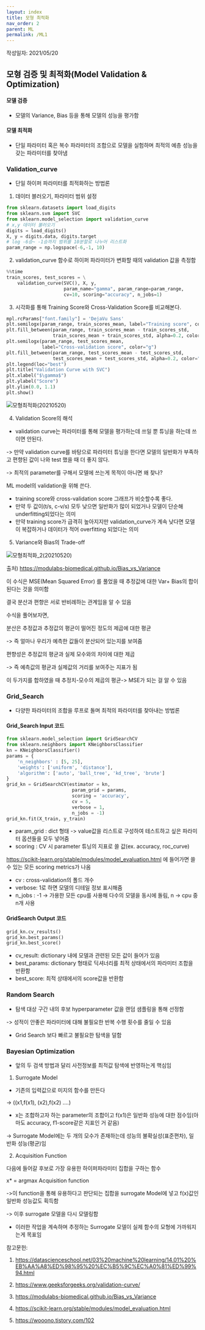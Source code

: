 ```yaml
---
layout: index
title: 모형 최적화
nav_order: 2
parent: ML
permalink: /ML1
---
```


작성일자: 2021/05/20

## 모형 검증 및 최적화(Model Validation & Optimization)

#### 모델 검증

* 모델의 Variance, Bias 등을 통해 모델의 성능을 평가함



#### 모델 최적화

- 단일 파라미터 혹은 복수 파라미터의 조합으로 모델을 실험하며 최적의 예층 성능을 갖는 파라미터를 찾아냄


### Validation_curve

- 단일 하이퍼 파라미터를 최적화하는 방법론

1)  데이터 블러오기, 파라미터 범위 설정

```python
from sklearn.datasets import load_digits
from sklearn.svm import SVC
from sklearn.model_selection import validation_curve
# x,y 데이터 불러오기
digits = load_digits()
X, y = digits.data, digits.target
# log -6승~ -1승까지 범위를 10분할로 나누어 리스트화
param_range = np.logspace(-6,-1, 10)
```

2) validation_curve 함수로 하이퍼 파라미터가 변화할 때의 validation 값을 측정함

```python
%%time
train_scores, test_scores = \
    validation_curve(SVC(), X, y,
                     param_name="gamma", param_range=param_range,
                     cv=10, scoring="accuracy", n_jobs=1)
```

3) 시각화를 통해 Training Score와 Cross-Validation Score를 비교해본다.

```python
mpl.rcParams["font.family"] = 'DejaVu Sans'
plt.semilogx(param_range, train_scores_mean, label="Training score", color="r")
plt.fill_between(param_range, train_scores_mean - train_scores_std,
                 train_scores_mean + train_scores_std, alpha=0.2, color="r")
plt.semilogx(param_range, test_scores_mean,
             label="Cross-validation score", color="g")
plt.fill_between(param_range, test_scores_mean - test_scores_std,
                 test_scores_mean + test_scores_std, alpha=0.2, color="g")
plt.legend(loc="best")
plt.title("Validation Curve with SVC")
plt.xlabel("$\gamma$")
plt.ylabel("Score")
plt.ylim(0.0, 1.1)
plt.show()
```



![모형최적화(20210520)](./image/모형최적화(20210520).png)

4)  Validation Score의 해석



* validation curve는 파라미터를 통해 모델을 평가하는데 쓰일 뿐 튜닝을 하는데 쓰이면 안된다.

-> 만약 validation curve를 바탕으로 파라미터 튜닝을 한다면 모델의 일반화가 부족하고 편향된 값이 나와 test 했을 때 더 좋지 않다. 

-> 최적의 parameter를 구해서 모델에 쓰는게 목적이 아니면 왜 찾나?

ML model의 validation을 위해 쓴다. 

* training score와 cross-validation score 그래프가 비슷할수록 좋다.
* 만약 두 값이(t/s, c-v/s) 모두 낮으면 일반화가 많이 되었거나 모델이 단순해 underfitting되었다는 의미
* 만약 training score가 급격히 높아지지만 validation_curve가 계속 낮다면 모델이 복잡하거나 데이터가 적어 overfitting 되었다는 의미

5) Variance와 Bias의 Trade-off

![모형최적화_2(20210520)](./image/모형최적화_2(20210520).png)

출처) https://modulabs-biomedical.github.io/Bias_vs_Variance

이 수식은 MSE(Mean Squared Error) 를 풀었을 때 추정값에 대한 Var+ Bias의 합이 된다는 것을 의미함

결국 분산과 편향은 서로 반비례하는 관계임을 알 수 있음

수식을 풀어보자면,

분산은 추정값과 추정값의 평균이 떨어진 정도의 제곱에 대한 평균

-> 즉 얼마나 우리가 예측한 값들이 분산되어 있는지를 보여줌

편향성은 추정값의 평균과 실제 모수와의 차이에 대한 제곱

-> 즉 예측값의 평균과 실제값의 거리를 보여주는 지표가 됨

이 두가지를 합하였을 때 추정치-모수의 제곱의 평균-> MSE가 되는 걸 알 수 있음



### Grid_Search

- 다양한 파라미터의 조합을 루프로 돌며 최적의 파라미터를 찾아내는 방법론

#### Grid_Search Input 코드

```python
from sklearn.model_selection import GridSearchCV
from sklearn.neighbors import KNeighborsClassifier
kn = KNeighborsClassifier()
params = {
    'n_neighbors' : [5, 25],
    'weights': ['uniform', 'distance'],
    'algorithm': ['auto', 'ball_tree', 'kd_tree', 'brute']
}
grid_kn = GridSearchCV(estimator = kn,
                        param_grid = params,
                        scoring = 'accuracy', 
                        cv = 5, 
                        verbose = 1,
                        n_jobs = -1)
grid_kn.fit(X_train, y_train)

```

* param_grid : dict 형태 -> value값을 리스트로 구성하여 테스트하고 싶은 파라미터 옵션들을 모두 넣어줌
* scoring : CV 시 parameter 튜닝의 지표로 쓸 값(ex. accuracy, roc_curve) 

https://scikit-learn.org/stable/modules/model_evaluation.html 에 들어가면 쓸 수 있는 모든 scoring metrics가 나옴

* cv : cross-validation의 폴드 개수
* verbose: 1로 하면 모델의 디테일 정보 표시해줌
* n_jobs :  -1  -> 가용한 모든 cpu를 사용해 다수의 모델을 동시에 돌림, n -> cpu 중 n개 사용



#### GridSearch Output 코드

```python
grid_kn.cv_results()
grid_kn.best_params()
grid_kn.best_score()
```

* cv_result: dictionary 내에 모델과 관련된 모든 값이 들어가 있음
* best_params: dictionary 형태로 딕셔너리를 최적 상태에서의 파라미터 조합을 반환함
* best_score: 최적 상태에서의 score값을 반환함



### Random Search

- 탐색 대상 구간 내의 후보 hyperparameter 값을 랜덤 샘플링을 통해 선정함

-> 성적이 안좋은 파라미터에 대해 불필요한 반복 수행 횟수를 줄일 수 있음

* Grid Search 보다 빠르고 불필요한 탐색을 덜함

### Bayesian Optimization

* 앞의 두 검색 방법과 달리 사전정보를 최적값 탐색에 반영하는게 핵심임

1) Surrogate Model

* 기존의 입력값으로 미지의 함수를 만든다

-> ((x1,f(x1), (x2),f(x2) ....) 

* x는 조합하고자 하는 parameter의 조합이고 f(x1)은 일반화 성능에 대한 점수임(아마도 accuracy, f1-score같은 지표인 거 같음)

-> Surrogate Model에는 두 개의 모수가 존재하는데 성능의 불확실성(표준편차), 일반화 성능(평균)임

2) Acquisition Function

다음에 들어갈 후보로 가장 유용한 하이퍼파라미터 집합을 구하는 함수

x* = argmax Acquisition function 

->이 function을 통해 유용하다고 판단되는 집합을 surrogate Model에 넣고 f(x)값인 일반화 성능값도 획득함

-> 이후 surrogate 모델을 다시 모델링함

* 이러한 작업을 계속하며 추정하는 Surrogate  모델이 실제 함수의 모형에 가까워지는게 목표임









참고문헌:

1) https://datascienceschool.net/03%20machine%20learning/14.01%20%EB%AA%A8%ED%98%95%20%EC%B5%9C%EC%A0%81%ED%99%94.html

2) https://www.geeksforgeeks.org/validation-curve/

3) https://modulabs-biomedical.github.io/Bias_vs_Variance

4) https://scikit-learn.org/stable/modules/model_evaluation.html

5) https://wooono.tistory.com/102